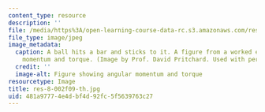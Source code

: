 ```yaml
---
content_type: resource
description: ''
file: /media/https%3A/open-learning-course-data-rc.s3.amazonaws.com/res-8-002-a-wikitextbook-for-introductory-mechanics-fall-2009/481a97774e4dbf4d92fc5f5639763c27_res-8-002f09-th.jpg
file_type: image/jpeg
image_metadata:
  caption: A ball hits a bar and sticks to it. A figure from a worked example on angular
    momentum and torque. (Image by Prof. David Pritchard. Used with permission.)
  credit: ''
  image-alt: Figure showing angular momentum and torque
resourcetype: Image
title: res-8-002f09-th.jpg
uid: 481a9777-4e4d-bf4d-92fc-5f5639763c27
---
```

